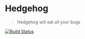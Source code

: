 # Hedgehog

> Hedgehog will eat all your bugs

[![Build Status](https://travis-ci.org/justanotherdot/javascript-hedgehog.svg?branch=master)](https://travis-ci.org/justanotherdot/javascript-hedgehog)
